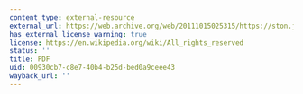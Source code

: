 ```yaml
---
content_type: external-resource
external_url: https://web.archive.org/web/20111015025315/https://ston.jsc.nasa.gov/collections/trs/_techrep/TM-2011-216143.pdf
has_external_license_warning: true
license: https://en.wikipedia.org/wiki/All_rights_reserved
status: ''
title: PDF
uid: 00930cb7-c8e7-40b4-b25d-bed0a9ceee43
wayback_url: ''
---
```

